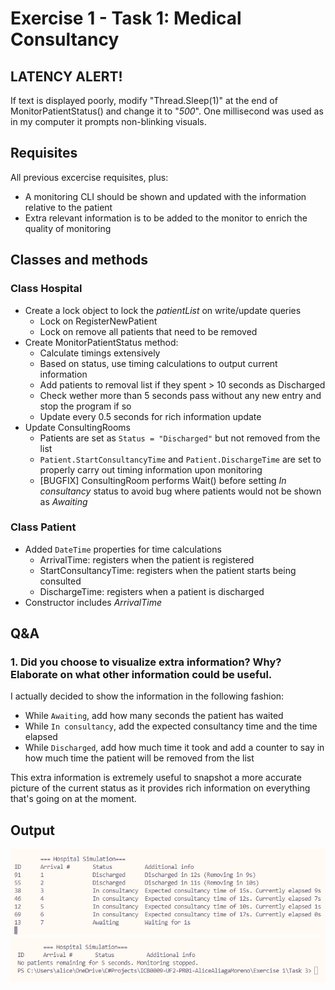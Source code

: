 # Exercise 1 - Task 1: Medical Consultancy

## LATENCY ALERT!
If text is displayed poorly, modify "Thread.Sleep(1)" at the end of MonitorPatientStatus() and change it to "*500*". One millisecond was used as in my computer it prompts non-blinking visuals.

## Requisites
All previous excercise requisites, plus:
* A monitoring CLI should be shown and updated with the information relative to the patient
* Extra relevant information is to be added to the monitor to enrich the quality of monitoring

## Classes and methods
### Class Hospital
* Create a lock object to lock the *patientList* on write/update queries
    * Lock on RegisterNewPatient
    * Lock on remove all patients that need to be removed
* Create MonitorPatientStatus method:
    * Calculate timings extensively
    * Based on status, use timing calculations to output current information
    * Add patients to removal list if they spent > 10 seconds as Discharged
    * Check wether more than 5 seconds pass without any new entry and stop the program if so
    * Update every 0.5 seconds for rich information update
* Update ConsultingRooms
    * Patients are set as `Status = "Discharged"` but not removed from the list
    * `Patient.StartConsultancyTime` and `Patient.DischargeTime` are set to properly carry out timing information upon monitoring
    * [BUGFIX] ConsultingRoom performs Wait() before setting *In consultancy* status to avoid bug where patients would not be shown as *Awaiting*

### Class Patient
* Added `DateTime` properties for time calculations
    * ArrivalTime: registers when the patient is registered
    * StartConsultancyTime: registers when the patient starts being consulted
    * DischargeTime: registers when a patient is discharged
* Constructor includes *ArrivalTime*

## Q&A
### 1. Did you choose to visualize extra information? Why? Elaborate on what other information could be useful.
I actually decided to show the information in the following fashion:
   
* While `Awaiting`, add how many seconds the patient has waited
* While `In consultancy`, add the expected consultancy time and the time elapsed
* While `Discharged`, add how much time it took and add a counter to say in how much time the patient will be removed from the list

This extra information is extremely useful to snapshot a more accurate picture of the current status as it provides rich information on everything that's going on at the moment.

## Output
![alt text](workingOutput.png)
![alt text](endingOutput.png)